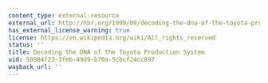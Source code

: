```yaml
---
content_type: external-resource
external_url: http://hbr.org/1999/09/decoding-the-dna-of-the-toyota-production-system/ar/1
has_external_license_warning: true
license: https://en.wikipedia.org/wiki/All_rights_reserved
status: ''
title: Decoding the DNA of the Toyota Production System
uid: 58984f23-3feb-49d9-b70a-5cbcf24cc897
wayback_url: ''
---
```

